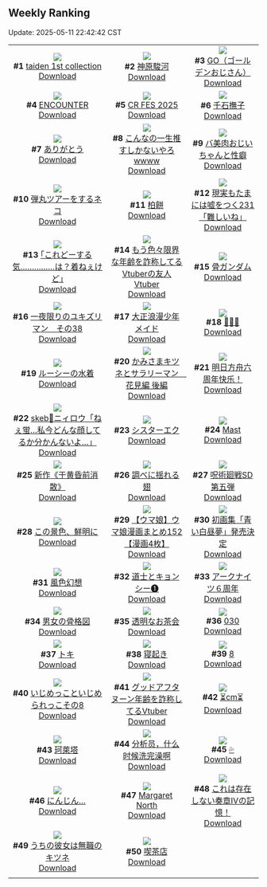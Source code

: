 ## Weekly Ranking
Update: 2025-05-11 22:42:42 CST

|      |      |      |
| :----: | :----: | :----: |
| ![](https://i.pixiv.re/c/240x480/img-master/img/2025/05/05/01/03/48/130043428_p0_master1200.jpg)<br>**#1** [taiden 1st collection](https://www.pixiv.net/artworks/130043428)<br>[Download](https://i.pixiv.re/img-original/img/2025/05/05/01/03/48/130043428_p0.jpg) | ![](https://i.pixiv.re/c/240x480/img-master/img/2025/05/04/00/00/11/130000039_p0_master1200.jpg)<br>**#2** [神原駿河](https://www.pixiv.net/artworks/130000039)<br>[Download](https://i.pixiv.re/img-original/img/2025/05/04/00/00/11/130000039_p0.png) | ![](https://i.pixiv.re/c/240x480/img-master/img/2025/05/05/19/03/34/130068972_p0_master1200.jpg)<br>**#3** [GO（ゴールデンおじさん）](https://www.pixiv.net/artworks/130068972)<br>[Download](https://i.pixiv.re/img-original/img/2025/05/05/19/03/34/130068972_p0.jpg) |
| ![](https://i.pixiv.re/c/240x480/img-master/img/2025/05/04/00/00/08/130000002_p0_master1200.jpg)<br>**#4** [ENCOUNTER](https://www.pixiv.net/artworks/130000002)<br>[Download](https://i.pixiv.re/img-original/img/2025/05/04/00/00/08/130000002_p0.png) | ![](https://i.pixiv.re/c/240x480/img-master/img/2025/05/04/16/26/47/130022581_p0_master1200.jpg)<br>**#5** [CR FES 2025](https://www.pixiv.net/artworks/130022581)<br>[Download](https://i.pixiv.re/img-original/img/2025/05/04/16/26/47/130022581_p0.jpg) | ![](https://i.pixiv.re/c/240x480/img-master/img/2025/05/06/00/00/06/130081641_p0_master1200.jpg)<br>**#6** [千石撫子](https://www.pixiv.net/artworks/130081641)<br>[Download](https://i.pixiv.re/img-original/img/2025/05/06/00/00/06/130081641_p0.png) |
| ![](https://i.pixiv.re/c/240x480/img-master/img/2025/05/04/00/06/35/130000727_p0_master1200.jpg)<br>**#7** [ありがとう](https://www.pixiv.net/artworks/130000727)<br>[Download](https://i.pixiv.re/img-original/img/2025/05/04/00/06/35/130000727_p0.jpg) | ![](https://i.pixiv.re/c/240x480/img-master/img/2025/05/05/22/11/13/130076735_p0_master1200.jpg)<br>**#8** [こんなの一生推すしかないやろwwww](https://www.pixiv.net/artworks/130076735)<br>[Download](https://i.pixiv.re/img-original/img/2025/05/05/22/11/13/130076735_p0.jpg) | ![](https://i.pixiv.re/c/240x480/img-master/img/2025/05/05/00/01/45/130040866_p0_master1200.jpg)<br>**#9** [バ美肉おじいちゃんと性癖](https://www.pixiv.net/artworks/130040866)<br>[Download](https://i.pixiv.re/img-original/img/2025/05/05/00/01/45/130040866_p0.jpg) |
| ![](https://i.pixiv.re/c/240x480/img-master/img/2025/05/04/18/37/03/130026817_p0_master1200.jpg)<br>**#10** [弾丸ツアーをするネコ](https://www.pixiv.net/artworks/130026817)<br>[Download](https://i.pixiv.re/img-original/img/2025/05/04/18/37/03/130026817_p0.jpg) | ![](https://i.pixiv.re/c/240x480/img-master/img/2025/05/05/20/30/02/130072184_p0_master1200.jpg)<br>**#11** [柏餅](https://www.pixiv.net/artworks/130072184)<br>[Download](https://i.pixiv.re/img-original/img/2025/05/05/20/30/02/130072184_p0.png) | ![](https://i.pixiv.re/c/240x480/img-master/img/2025/05/04/18/00/35/130025517_p0_master1200.jpg)<br>**#12** [現実もたまには嘘をつく231「難しいね」](https://www.pixiv.net/artworks/130025517)<br>[Download](https://i.pixiv.re/img-original/img/2025/05/04/18/00/35/130025517_p0.jpg) |
| ![](https://i.pixiv.re/c/240x480/img-master/img/2025/05/05/17/11/05/130064971_p0_master1200.jpg)<br>**#13** [｢これどーする気……………は？着ねぇけど｣](https://www.pixiv.net/artworks/130064971)<br>[Download](https://i.pixiv.re/img-original/img/2025/05/05/17/11/05/130064971_p0.jpg) | ![](https://i.pixiv.re/c/240x480/img-master/img/2025/05/05/21/05/41/130073750_p0_master1200.jpg)<br>**#14** [もう色々限界な年齢を詐称してるVtuberの友人Vtuber](https://www.pixiv.net/artworks/130073750)<br>[Download](https://i.pixiv.re/img-original/img/2025/05/05/21/05/41/130073750_p0.png) | ![](https://i.pixiv.re/c/240x480/img-master/img/2025/05/04/00/00/11/130000038_p0_master1200.jpg)<br>**#15** [骨ガンダム](https://www.pixiv.net/artworks/130000038)<br>[Download](https://i.pixiv.re/img-original/img/2025/05/04/00/00/11/130000038_p0.jpg) |
| ![](https://i.pixiv.re/c/240x480/img-master/img/2025/05/05/06/01/41/130049550_p0_master1200.jpg)<br>**#16** [一夜限りのユキズリマン　その38](https://www.pixiv.net/artworks/130049550)<br>[Download](https://i.pixiv.re/img-original/img/2025/05/05/06/01/41/130049550_p0.png) | ![](https://i.pixiv.re/c/240x480/img-master/img/2025/05/05/11/05/57/130055564_p0_master1200.jpg)<br>**#17** [大正浪漫少年メイド](https://www.pixiv.net/artworks/130055564)<br>[Download](https://i.pixiv.re/img-original/img/2025/05/05/11/05/57/130055564_p0.png) | ![](https://i.pixiv.re/c/240x480/img-master/img/2025/05/05/00/00/18/130040521_p0_master1200.jpg)<br>**#18** [🦋🦋🦋](https://www.pixiv.net/artworks/130040521)<br>[Download](https://i.pixiv.re/img-original/img/2025/05/05/00/00/18/130040521_p0.png) |
| ![](https://i.pixiv.re/c/240x480/img-master/img/2025/05/05/00/00/22/130040555_p0_master1200.jpg)<br>**#19** [ルーシーの水着](https://www.pixiv.net/artworks/130040555)<br>[Download](https://i.pixiv.re/img-original/img/2025/05/05/00/00/22/130040555_p0.png) | ![](https://i.pixiv.re/c/240x480/img-master/img/2025/05/05/18/42/21/130068108_p0_master1200.jpg)<br>**#20** [かみさまキツネとサラリーマン　花見編 後編](https://www.pixiv.net/artworks/130068108)<br>[Download](https://i.pixiv.re/img-original/img/2025/05/05/18/42/21/130068108_p0.png) | ![](https://i.pixiv.re/c/240x480/img-master/img/2025/05/05/00/52/23/130042983_p0_master1200.jpg)<br>**#21** [明日方舟六周年快乐！](https://www.pixiv.net/artworks/130042983)<br>[Download](https://i.pixiv.re/img-original/img/2025/05/05/00/52/23/130042983_p0.jpg) |
| ![](https://i.pixiv.re/c/240x480/img-master/img/2025/05/04/00/00/24/130000137_p0_master1200.jpg)<br>**#22** [skeb🩵ニィロウ「ねぇ蛍…私今どんな顔してるか分かんないよ…」](https://www.pixiv.net/artworks/130000137)<br>[Download](https://i.pixiv.re/img-original/img/2025/05/04/00/00/24/130000137_p0.jpg) | ![](https://i.pixiv.re/c/240x480/img-master/img/2025/05/04/20/53/52/130032041_p0_master1200.jpg)<br>**#23** [シスターエク](https://www.pixiv.net/artworks/130032041)<br>[Download](https://i.pixiv.re/img-original/img/2025/05/04/20/53/52/130032041_p0.jpg) | ![](https://i.pixiv.re/c/240x480/img-master/img/2025/05/04/17/08/40/130023828_p0_master1200.jpg)<br>**#24** [Mast](https://www.pixiv.net/artworks/130023828)<br>[Download](https://i.pixiv.re/img-original/img/2025/05/04/17/08/40/130023828_p0.jpg) |
| ![](https://i.pixiv.re/c/240x480/img-master/img/2025/05/05/00/46/30/130042787_p0_master1200.jpg)<br>**#25** [新作《于黄昏前消散》](https://www.pixiv.net/artworks/130042787)<br>[Download](https://i.pixiv.re/img-original/img/2025/05/05/00/46/30/130042787_p0.jpg) | ![](https://i.pixiv.re/c/240x480/img-master/img/2025/05/06/00/00/10/130081677_p0_master1200.jpg)<br>**#26** [調べに揺れる翅](https://www.pixiv.net/artworks/130081677)<br>[Download](https://i.pixiv.re/img-original/img/2025/05/06/00/00/10/130081677_p0.jpg) | ![](https://i.pixiv.re/c/240x480/img-master/img/2025/05/05/00/00/06/130040398_p0_master1200.jpg)<br>**#27** [呪術廻戦SD第五弾](https://www.pixiv.net/artworks/130040398)<br>[Download](https://i.pixiv.re/img-original/img/2025/05/05/00/00/06/130040398_p0.jpg) |
| ![](https://i.pixiv.re/c/240x480/img-master/img/2025/05/04/00/33/05/130001874_p0_master1200.jpg)<br>**#28** [この景色、鮮明に](https://www.pixiv.net/artworks/130001874)<br>[Download](https://i.pixiv.re/img-original/img/2025/05/04/00/33/05/130001874_p0.jpg) | ![](https://i.pixiv.re/c/240x480/img-master/img/2025/05/04/00/00/49/130000241_p0_master1200.jpg)<br>**#29** [【ウマ娘】ウマ娘漫画まとめ152【漫画4枚】](https://www.pixiv.net/artworks/130000241)<br>[Download](https://i.pixiv.re/img-original/img/2025/05/04/00/00/49/130000241_p0.jpg) | ![](https://i.pixiv.re/c/240x480/img-master/img/2025/05/06/00/00/34/130081841_p0_master1200.jpg)<br>**#30** [初画集「青い白昼夢」発売決定](https://www.pixiv.net/artworks/130081841)<br>[Download](https://i.pixiv.re/img-original/img/2025/05/06/00/00/34/130081841_p0.jpg) |
| ![](https://i.pixiv.re/c/240x480/img-master/img/2025/05/05/00/00/07/130040407_p0_master1200.jpg)<br>**#31** [風色幻想](https://www.pixiv.net/artworks/130040407)<br>[Download](https://i.pixiv.re/img-original/img/2025/05/05/00/00/07/130040407_p0.png) | ![](https://i.pixiv.re/c/240x480/img-master/img/2025/05/04/00/01/47/130000398_p0_master1200.jpg)<br>**#32** [道士とキョンシー❶](https://www.pixiv.net/artworks/130000398)<br>[Download](https://i.pixiv.re/img-original/img/2025/05/04/00/01/47/130000398_p0.jpg) | ![](https://i.pixiv.re/c/240x480/img-master/img/2025/05/06/22/07/30/130119116_p0_master1200.jpg)<br>**#33** [アークナイツ６周年](https://www.pixiv.net/artworks/130119116)<br>[Download](https://i.pixiv.re/img-original/img/2025/05/06/22/07/30/130119116_p0.jpg) |
| ![](https://i.pixiv.re/c/240x480/img-master/img/2025/05/05/13/19/35/130058922_p0_master1200.jpg)<br>**#34** [男女の骨格図](https://www.pixiv.net/artworks/130058922)<br>[Download](https://i.pixiv.re/img-original/img/2025/05/05/13/19/35/130058922_p0.png) | ![](https://i.pixiv.re/c/240x480/img-master/img/2025/05/04/19/17/08/130028229_p0_master1200.jpg)<br>**#35** [透明なお茶会](https://www.pixiv.net/artworks/130028229)<br>[Download](https://i.pixiv.re/img-original/img/2025/05/04/19/17/08/130028229_p0.png) | ![](https://i.pixiv.re/c/240x480/img-master/img/2025/05/05/00/00/16/130040499_p0_master1200.jpg)<br>**#36** [030](https://www.pixiv.net/artworks/130040499)<br>[Download](https://i.pixiv.re/img-original/img/2025/05/05/00/00/16/130040499_p0.jpg) |
| ![](https://i.pixiv.re/c/240x480/img-master/img/2025/05/04/00/00/16/130000080_p0_master1200.jpg)<br>**#37** [トキ](https://www.pixiv.net/artworks/130000080)<br>[Download](https://i.pixiv.re/img-original/img/2025/05/04/00/00/16/130000080_p0.jpg) | ![](https://i.pixiv.re/c/240x480/img-master/img/2025/05/04/19/35/30/130028920_p0_master1200.jpg)<br>**#38** [寝起き](https://www.pixiv.net/artworks/130028920)<br>[Download](https://i.pixiv.re/img-original/img/2025/05/04/19/35/30/130028920_p0.png) | ![](https://i.pixiv.re/c/240x480/img-master/img/2025/05/04/11/54/26/130015463_p0_master1200.jpg)<br>**#39** [8](https://www.pixiv.net/artworks/130015463)<br>[Download](https://i.pixiv.re/img-original/img/2025/05/04/11/54/26/130015463_p0.png) |
| ![](https://i.pixiv.re/c/240x480/img-master/img/2025/05/06/00/19/36/130082924_p0_master1200.jpg)<br>**#40** [いじめっこといじめられっこその8](https://www.pixiv.net/artworks/130082924)<br>[Download](https://i.pixiv.re/img-original/img/2025/05/06/00/19/36/130082924_p0.png) | ![](https://i.pixiv.re/c/240x480/img-master/img/2025/05/04/21/12/41/130033011_p0_master1200.jpg)<br>**#41** [グッドアフタヌーン年齢を詐称してるVtuber](https://www.pixiv.net/artworks/130033011)<br>[Download](https://i.pixiv.re/img-original/img/2025/05/04/21/12/41/130033011_p0.png) | ![](https://i.pixiv.re/c/240x480/img-master/img/2025/05/05/20/40/51/130072623_p0_master1200.jpg)<br>**#42** [⏳cm⏳](https://www.pixiv.net/artworks/130072623)<br>[Download](https://i.pixiv.re/img-original/img/2025/05/05/20/40/51/130072623_p0.png) |
| ![](https://i.pixiv.re/c/240x480/img-master/img/2025/05/05/18/00/05/130066460_p0_master1200.jpg)<br>**#43** [珂萊塔](https://www.pixiv.net/artworks/130066460)<br>[Download](https://i.pixiv.re/img-original/img/2025/05/05/18/00/05/130066460_p0.jpg) | ![](https://i.pixiv.re/c/240x480/img-master/img/2025/05/05/21/36/00/130074368_p0_master1200.jpg)<br>**#44** [分析员，什么时候洗完澡啊](https://www.pixiv.net/artworks/130074368)<br>[Download](https://i.pixiv.re/img-original/img/2025/05/05/21/36/00/130074368_p0.jpg) | ![](https://i.pixiv.re/c/240x480/img-master/img/2025/05/04/15/46/57/130021589_p0_master1200.jpg)<br>**#45** [💦](https://www.pixiv.net/artworks/130021589)<br>[Download](https://i.pixiv.re/img-original/img/2025/05/04/15/46/57/130021589_p0.png) |
| ![](https://i.pixiv.re/c/240x480/img-master/img/2025/05/05/19/38/12/130070152_p0_master1200.jpg)<br>**#46** [にんじん…](https://www.pixiv.net/artworks/130070152)<br>[Download](https://i.pixiv.re/img-original/img/2025/05/05/19/38/12/130070152_p0.png) | ![](https://i.pixiv.re/c/240x480/img-master/img/2025/05/04/00/00/08/130000012_p0_master1200.jpg)<br>**#47** [Margaret North](https://www.pixiv.net/artworks/130000012)<br>[Download](https://i.pixiv.re/img-original/img/2025/05/04/00/00/08/130000012_p0.png) | ![](https://i.pixiv.re/c/240x480/img-master/img/2025/05/04/17/14/30/130023998_p0_master1200.jpg)<br>**#48** [これは存在しない奏章Ⅳの記憶！](https://www.pixiv.net/artworks/130023998)<br>[Download](https://i.pixiv.re/img-original/img/2025/05/04/17/14/30/130023998_p0.png) |
| ![](https://i.pixiv.re/c/240x480/img-master/img/2025/05/04/00/00/29/130000165_p0_master1200.jpg)<br>**#49** [うちの彼女は無職のキツネ](https://www.pixiv.net/artworks/130000165)<br>[Download](https://i.pixiv.re/img-original/img/2025/05/04/00/00/29/130000165_p0.png) | ![](https://i.pixiv.re/c/240x480/img-master/img/2025/05/04/14/04/23/130018966_p0_master1200.jpg)<br>**#50** [喫茶店](https://www.pixiv.net/artworks/130018966)<br>[Download](https://i.pixiv.re/img-original/img/2025/05/04/14/04/23/130018966_p0.jpg) |
|      |
